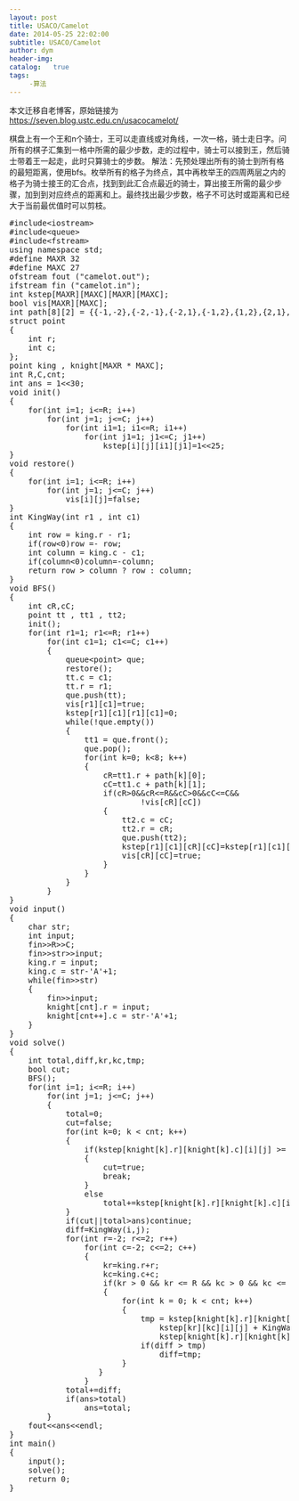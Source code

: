 ```yaml
---
layout: post
title: USACO/Camelot
date: 2014-05-25 22:02:00
subtitle: USACO/Camelot
author: dym
header-img:
catalog:   true
tags:
     -算法
---
```


本文迁移自老博客，原始链接为 <https://seven.blog.ustc.edu.cn/usacocamelot/>

棋盘上有一个王和n个骑士，王可以走直线或对角线，一次一格，骑士走日字。问所有的棋子汇集到一格中所需的最少步数，走的过程中，骑士可以接到王，然后骑士带着王一起走，此时只算骑士的步数。
解法：先预处理出所有的骑士到所有格的最短距离，使用bfs。枚举所有的格子为终点，其中再枚举王的四周两层之内的格子为骑士接王的汇合点，找到到此汇合点最近的骑士，算出接王所需的最少步骤，加到到对应终点的距离和上。最终找出最少步数，格子不可达时或距离和已经大于当前最优值时可以剪枝。
<pre class = "brush:[cpp]">
#include&lt;iostream&gt;
#include&lt;queue&gt;
#include&lt;fstream&gt;
using namespace std;
#define MAXR 32
#define MAXC 27
ofstream fout ("camelot.out");
ifstream fin ("camelot.in");
int kstep[MAXR][MAXC][MAXR][MAXC];
bool vis[MAXR][MAXC];
int path[8][2] = {{-1,-2},{-2,-1},{-2,1},{-1,2},{1,2},{2,1},{2,-1},{1,-2}};
struct point
{
    int r;
    int c;
};
point king , knight[MAXR * MAXC];
int R,C,cnt;
int ans = 1&lt;&lt;30;
void init()
{
    for(int i=1; i<=R; i++)
        for(int j=1; j<=C; j++)
            for(int i1=1; i1<=R; i1++)
                for(int j1=1; j1<=C; j1++)
                    kstep[i][j][i1][j1]=1<<25;
}
void restore()
{
    for(int i=1; i<=R; i++)
        for(int j=1; j<=C; j++)
            vis[i][j]=false;
}
int KingWay(int r1 , int c1)
{
    int row = king.r - r1;
    if(row<0)row =- row;
    int column = king.c - c1;
    if(column<0)column=-column;
    return row > column ? row : column;
}
void BFS()
{
    int cR,cC;
    point tt , tt1 , tt2;
    init();
    for(int r1=1; r1<=R; r1++)
        for(int c1=1; c1<=C; c1++)
        {
            queue&lt;point&gt; que;
            restore();
            tt.c = c1;
            tt.r = r1;
            que.push(tt);
            vis[r1][c1]=true;
            kstep[r1][c1][r1][c1]=0;
            while(!que.empty())
            {
                tt1 = que.front();
                que.pop();
                for(int k=0; k<8; k++)
                {
                    cR=tt1.r + path[k][0];
                    cC=tt1.c + path[k][1];
                    if(cR>0&&cR<=R&&cC>0&&cC<=C&&
                            !vis[cR][cC])
                    {
                        tt2.c = cC;
                        tt2.r = cR;
                        que.push(tt2);
                        kstep[r1][c1][cR][cC]=kstep[r1][c1][tt1.r][tt1.c] + 1;
                        vis[cR][cC]=true;
                    }
                }
            }
        }
}
void input()
{
    char str;
    int input;
    fin&gt;&gt;R&gt;&gt;C;
    fin&gt;&gt;str&gt;&gt;input;
    king.r = input;
    king.c = str-'A'+1;
    while(fin&gt;&gt;str)
    {
        fin&gt;&gt;input;
        knight[cnt].r = input;
        knight[cnt++].c = str-'A'+1;
    }
}
void solve()
{
    int total,diff,kr,kc,tmp;
    bool cut;
    BFS();
    for(int i=1; i<=R; i++)
        for(int j=1; j<=C; j++)
        {
            total=0;
            cut=false;
            for(int k=0; k < cnt; k++)
            {
                if(kstep[knight[k].r][knight[k].c][i][j] >= (1&lt;&lt;25))
                {
                    cut=true;
                    break;
                }
                else 
                    total+=kstep[knight[k].r][knight[k].c][i][j];
            }
            if(cut||total>ans)continue;
            diff=KingWay(i,j);
            for(int r=-2; r<=2; r++)
                for(int c=-2; c<=2; c++)
                {
                    kr=king.r+r;
                    kc=king.c+c;
                    if(kr > 0 && kr <= R && kc > 0 && kc <= C)
                    {
                        for(int k = 0; k < cnt; k++)
                        {
                            tmp = kstep[knight[k].r][knight[k].c][kr][kc] +
                                kstep[kr][kc][i][j] + KingWay(kr,kc) -
                                kstep[knight[k].r][knight[k].c][i][j];
                            if(diff > tmp)
                                diff=tmp;
                        }
                   }
                }
            total+=diff;
            if(ans>total)
                ans=total;
        }
    fout&lt;&lt;ans&lt;&lt;endl;
}
int main()
{
    input();
    solve();
    return 0;
}
</pre>
